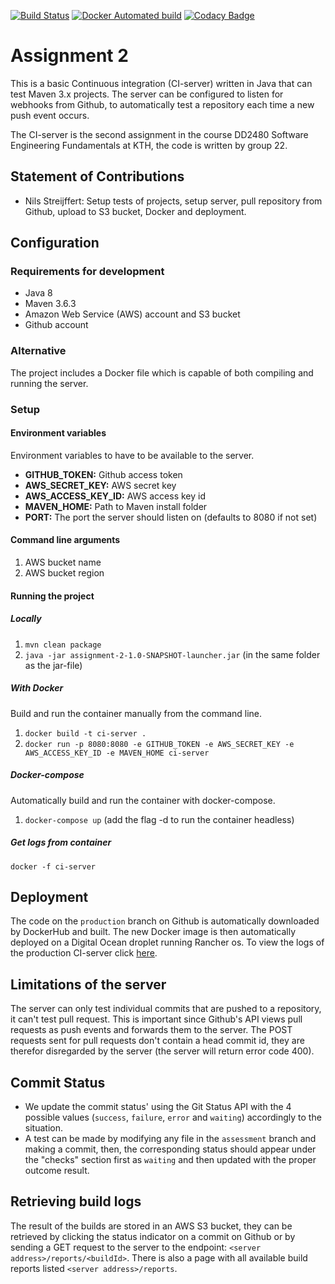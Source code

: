 [![Build Status](https://travis-ci.com/DD2480-Group-22/assignment-2.svg?branch=master)](https://travis-ci.com/DD2480-Group-22/assignment-2)
[![Docker Automated build](https://img.shields.io/docker/automated/nilsx/dd480-assignment-2)](https://hub.docker.com/repository/docker/nilsx/dd480-assignment-2)
[![Codacy Badge](https://api.codacy.com/project/badge/Grade/6e26b85db281421ebc7665e67cd6c55e)](https://www.codacy.com/gh/DD2480-Group-22/assignment-2?utm_source=github.com&amp;utm_medium=referral&amp;utm_content=DD2480-Group-22/assignment-2&amp;utm_campaign=Badge_Grade)

# Assignment 2
This is a basic Continuous integration (CI-server) written in Java that can test Maven 3.x projects. The server can be 
configured to listen for webhooks from Github, to automatically test a repository each time a new push event occurs.

The CI-server is the second assignment in the course DD2480 Software Engineering Fundamentals at KTH, the code is 
written by group 22.

## Statement of Contributions
  * Nils Streijffert: Setup tests of projects, setup server, pull repository from Github, upload to S3 bucket, Docker and deployment.

## Configuration
### Requirements for development
  * Java 8
  * Maven 3.6.3
  * Amazon Web Service (AWS) account and S3 bucket
  * Github account

### Alternative
The project includes a Docker file which is capable of both compiling and running the server.

### Setup
#### Environment variables
Environment variables to have to be available to the server.
   * **GITHUB_TOKEN:** Github access token
   * **AWS_SECRET_KEY:** AWS secret key
   * **AWS_ACCESS_KEY_ID:** AWS access key id
   * **MAVEN_HOME:** Path to Maven install folder
   * **PORT:** The port the server should listen on (defaults to 8080 if not set)

#### Command line arguments
   1. AWS bucket name
   2. AWS bucket region

#### Running the project
##### Locally
   1. `mvn clean package`
   2. `java -jar assignment-2-1.0-SNAPSHOT-launcher.jar` (in the same folder as the jar-file)

##### With Docker
Build and run the container manually from the command line.
   1. `docker build -t ci-server .`
   2. `docker run -p 8080:8080 -e GITHUB_TOKEN -e AWS_SECRET_KEY -e AWS_ACCESS_KEY_ID -e MAVEN_HOME ci-server`
   
##### Docker-compose
Automatically build and run the container with docker-compose. 
   1. `docker-compose up` (add the flag -d to run the container headless)
   
##### Get logs from container
`docker -f ci-server`

## Deployment
The code on the `production` branch on Github is automatically downloaded by DockerHub and built. The new Docker image 
is then automatically deployed on a Digital Ocean droplet running Rancher os. To view the logs of the production
CI-server click [here](http://104.248.32.226:9999/container/cf63f735d839).

## Limitations of the server
The server can only test individual commits that are pushed to a repository, it can't test pull request. 
This is important since Github's API views pull requests as push events and forwards them to the server. The POST 
requests sent for pull requests don't contain a head commit id, they are therefor disregarded by the server (the server
will return error code 400).

## Commit Status
  * We update the commit status' using the Git Status API with the 4 possible values (`success`, `failure`, `error` and `waiting`) accordingly to the situation.
  * A test can be made by modifying any file in the `assessment` branch and making a commit, then, the corresponding status should appear under the "checks" section first as `waiting` and then updated with the proper outcome result.

## Retrieving build logs
The result of the builds are stored in an AWS S3 bucket, they can be retrieved by clicking the status indicator on a commit on Github
or by sending a GET request to the server to the endpoint: `<server address>/reports/<buildId>`. There is also a page with all available build reports
listed `<server address>/reports`.

